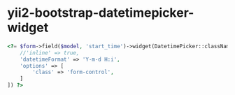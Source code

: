 # yii2-bootstrap-datetimepicker-widget

```php
<?= $form->field($model, 'start_time')->widget(DatetimePicker::className(), [
    //'inline' => true,
    'datetimeFormat' => 'Y-m-d H:i',
    'options' => [
        'class' => 'form-control',
    ]
]) ?>
```
